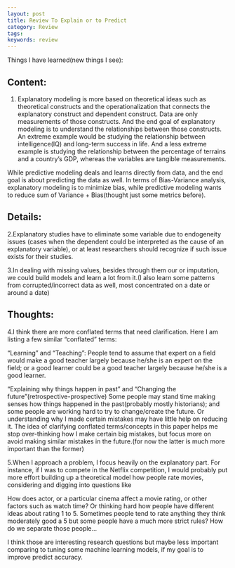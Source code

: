 ```yaml
---
layout: post
title: Review To Explain or to Predict
category: Review
tags:
keywords: review
---
```


Things I have learned(new things I see):

## **Content**:
1. Explanatory modeling is more based on theoretical ideas such as theoretical 
constructs and the operationalization that connects the explanatory construct 
and dependent construct. Data are only measurements of those constructs. And the 
end goal of explanatory modeling is to understand the relationships between those 
constructs. An extreme example would be studying the relationship between intelligence(IQ) 
and long-term success in life. And a less extreme example is studying the relationship 
between the percentage of terrains and a country’s GDP, whereas the variables are tangible measurements. 

While predictive modeling deals and learns directly from data, and the end goal 
is about predicting the data as well. In terms of Bias-Variance analysis, explanatory 
modeling is to minimize bias, while predictive modeling wants to reduce sum of 
Variance + Bias(thought just some metrics before).

## **Details**:
2.Explanatory studies have to eliminate some variable due to endogeneity issues
(cases when the dependent could be interpreted as the cause of an explanatory 
variable), or at least researchers should recognize if such issue exists for their studies. 

3.In dealing with missing values, besides through them our or imputation, we could 
build models and learn a lot from it.(I also learn some patterns from corrupted/incorrect 
data as well, most concentrated on a date or around a date)


## **Thoughts**:
4.I think there are more conflated terms that need clarification. Here I am listing 
a few similar “conflated” terms:

“Learning” and “Teaching”:
People tend to assume that expert on a field would make a good teacher largely 
because he/she is an expert on the field; or a good learner could be a good teacher 
largely because he/she is a good learner. 

“Explaining why things happen in past” and “Changing the future”(retrospective-prospective)
Some people may stand time making senses how things happened in the past(probably 
mostly historians); and some people are working hard to try to change/create the 
future. Or understanding why I made certain mistakes may have little help on reducing 
it. The idea of clarifying conflated terms/concepts in this paper helps me stop 
over-thinking how I make certain big mistakes, but focus more on avoid making similar 
mistakes in the future.(for now the latter is much more important than the former)

5.When I approach a problem, I focus heavily on the explanatory part. For instance, 
if I was to compete in the Netflix competition, I would probably put more effort 
building up a theoretical model how people rate movies, considering and digging into questions like

How does actor, or a particular cinema affect a movie rating, or other factors 
such as watch time? Or thinking hard how people have different ideas about rating 
1 to 5. Sometimes people tend to rate anything they think moderately good a 5 but 
some people have a much more strict rules? How do we separate those people… 

I think those are interesting research questions but maybe less important comparing 
to tuning some machine learning models, if my goal is to improve predict accuracy. 

